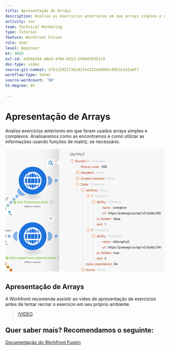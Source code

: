 ```yaml
---
title: Apresentação de Arrays
description: Analise os exercícios anteriores em que arrays simples e complexos eram usados em [!DNL Adobe Workfront Fusion].
activity: use
team: Technical Marketing
type: Tutorial
feature: Workfront Fusion
role: User
level: Beginner
kt: 9058
exl-id: ed56e244-e0ed-470e-8253-2549d70351c4
doc-type: video
source-git-commit: 57b112921738c01fe4222e50403c8953c412a0f7
workflow-type: tm+mt
source-wordcount: '90'
ht-degree: 0%

---
```


# Apresentação de Arrays

Analise exercícios anteriores em que foram usados arrays simples e complexos. Analisaremos como as encontramos e como utilizar as informações usando funções de matriz, se necessário.

![Uma imagem de um cenário de Fusão](assets/final-functional-bits-and-bobs-1.png)

## Apresentação de Arrays

A Workfront recomenda assistir ao vídeo de apresentação de exercícios antes de tentar recriar o exercício em seu próprio ambiente.

>[!VIDEO](https://video.tv.adobe.com/v/335299/?quality=12&learn=on)


## Quer saber mais? Recomendamos o seguinte:

[Documentação do Workfront Fusion](https://experienceleague.adobe.com/docs/workfront/using/adobe-workfront-fusion/workfront-fusion-2.html?lang=en)
